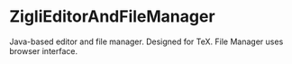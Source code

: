 # ZigliEditorAndFileManager
Java-based editor and file manager. Designed for TeX. File Manager uses browser interface.
